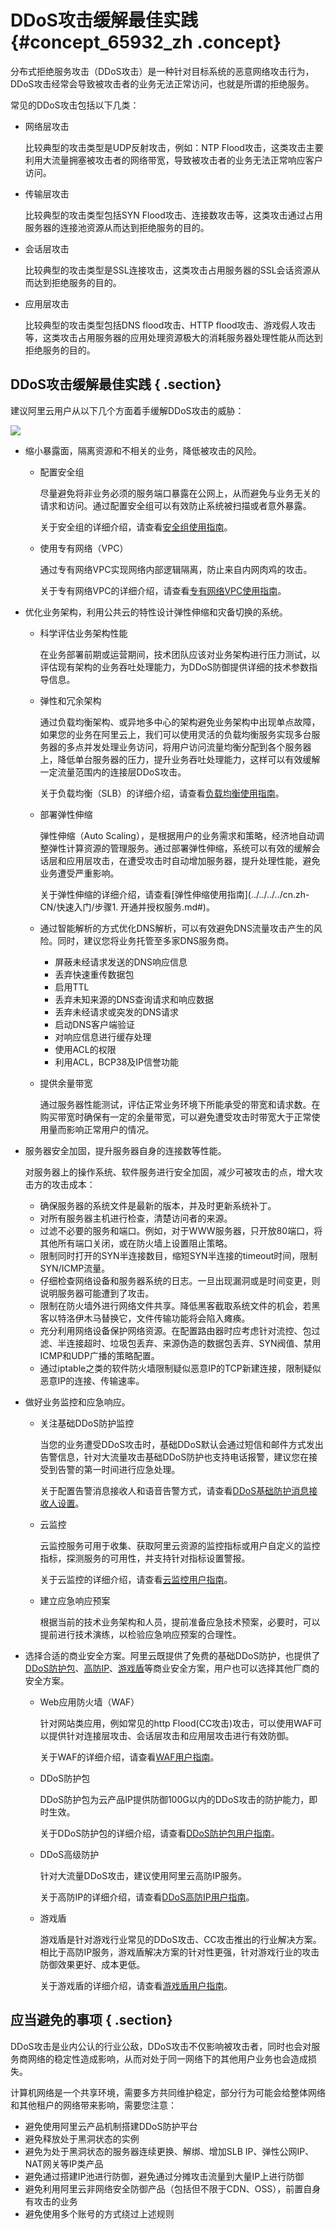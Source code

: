 # DDoS攻击缓解最佳实践 {#concept_65932_zh .concept}

分布式拒绝服务攻击（DDoS攻击）是一种针对目标系统的恶意网络攻击行为，DDoS攻击经常会导致被攻击者的业务无法正常访问，也就是所谓的拒绝服务。

常见的DDoS攻击包括以下几类：

-   网络层攻击

    比较典型的攻击类型是UDP反射攻击，例如：NTP Flood攻击，这类攻击主要利用大流量拥塞被攻击者的网络带宽，导致被攻击者的业务无法正常响应客户访问。

-   传输层攻击

    比较典型的攻击类型包括SYN Flood攻击、连接数攻击等，这类攻击通过占用服务器的连接池资源从而达到拒绝服务的目的。

-   会话层攻击

    比较典型的攻击类型是SSL连接攻击，这类攻击占用服务器的SSL会话资源从而达到拒绝服务的目的。

-   应用层攻击

    比较典型的攻击类型包括DNS flood攻击、HTTP flood攻击、游戏假人攻击等，这类攻击占用服务器的应用处理资源极大的消耗服务器处理性能从而达到拒绝服务的目的。


## DDoS攻击缓解最佳实践 { .section}

建议阿里云用户从以下几个方面着手缓解DDoS攻击的威胁：

![](http://static-aliyun-doc.oss-cn-hangzhou.aliyuncs.com/assets/img/79431/154503817934235_zh-CN.png)

-   缩小暴露面，隔离资源和不相关的业务，降低被攻击的风险。
    -   配置安全组

        尽量避免将非业务必须的服务端口暴露在公网上，从而避免与业务无关的请求和访问。通过配置安全组可以有效防止系统被扫描或者意外暴露。

        关于安全组的详细介绍，请查看[安全组使用指南](../../../../cn.zh-CN/用户指南/安全组/创建安全组.md#)。

    -   使用专有网络（VPC）

        通过专有网络VPC实现网络内部逻辑隔离，防止来自内网肉鸡的攻击。

        关于专有网络VPC的详细介绍，请查看[专有网络VPC使用指南](../../../../cn.zh-CN/用户指南/管理专有网络.md#)。

-   优化业务架构，利用公共云的特性设计弹性伸缩和灾备切换的系统。
    -   科学评估业务架构性能

        在业务部署前期或运营期间，技术团队应该对业务架构进行压力测试，以评估现有架构的业务吞吐处理能力，为DDoS防御提供详细的技术参数指导信息。

    -   弹性和冗余架构

        通过负载均衡架构、或异地多中心的架构避免业务架构中出现单点故障，如果您的业务在阿里云上，我们可以使用灵活的负载均衡服务实现多台服务器的多点并发处理业务访问，将用户访问流量均衡分配到各个服务器上，降低单台服务器的压力，提升业务吞吐处理能力，这样可以有效缓解一定流量范围内的连接层DDoS攻击。

        关于负载均衡（SLB）的详细介绍，请查看[负载均衡使用指南](../../../../cn.zh-CN/快速入门/教程概述.md#)。

    -   部署弹性伸缩

        弹性伸缩（Auto Scaling），是根据用户的业务需求和策略，经济地自动调整弹性计算资源的管理服务。通过部署弹性伸缩，系统可以有效的缓解会话层和应用层攻击，在遭受攻击时自动增加服务器，提升处理性能，避免业务遭受严重影响。

        关于弹性伸缩的详细介绍，请查看[弹性伸缩使用指南](../../../../cn.zh-CN/快速入门/步骤1. 开通并授权服务.md#)。

    -   通过智能解析的方式优化DNS解析，可以有效避免DNS流量攻击产生的风险。同时，建议您将业务托管至多家DNS服务商。
        -   屏蔽未经请求发送的DNS响应信息
        -   丢弃快速重传数据包
        -   启用TTL
        -   丢弃未知来源的DNS查询请求和响应数据
        -   丢弃未经请求或突发的DNS请求
        -   启动DNS客户端验证
        -   对响应信息进行缓存处理
        -   使用ACL的权限
        -   利用ACL，BCP38及IP信誉功能
    -   提供余量带宽

        通过服务器性能测试，评估正常业务环境下所能承受的带宽和请求数。在购买带宽时确保有一定的余量带宽，可以避免遭受攻击时带宽大于正常使用量而影响正常用户的情况。

-   服务器安全加固，提升服务器自身的连接数等性能。

    对服务器上的操作系统、软件服务进行安全加固，减少可被攻击的点，增大攻击方的攻击成本：

    -   确保服务器的系统文件是最新的版本，并及时更新系统补丁。
    -   对所有服务器主机进行检查，清楚访问者的来源。
    -   过滤不必要的服务和端口。例如，对于WWW服务器，只开放80端口，将其他所有端口关闭，或在防火墙上设置阻止策略。
    -   限制同时打开的SYN半连接数目，缩短SYN半连接的timeout时间，限制SYN/ICMP流量。
    -   仔细检查网络设备和服务器系统的日志。一旦出现漏洞或是时间变更，则说明服务器可能遭到了攻击。
    -   限制在防火墙外进行网络文件共享。降低黑客截取系统文件的机会，若黑客以特洛伊木马替换它，文件传输功能将会陷入瘫痪。
    -   充分利用网络设备保护网络资源。在配置路由器时应考虑针对流控、包过滤、半连接超时、垃圾包丢弃、来源伪造的数据包丢弃、SYN阀值、禁用ICMP和UDP广播的策略配置。
    -   通过iptable之类的软件防火墙限制疑似恶意IP的TCP新建连接，限制疑似恶意IP的连接、传输速率。
-   做好业务监控和应急响应。
    -   关注基础DDoS防护监控

        当您的业务遭受DDoS攻击时，基础DDoS默认会通过短信和邮件方式发出告警信息，针对大流量攻击基础DDoS防护也支持电话报警，建议您在接受到告警的第一时间进行应急处理。

        关于配置告警消息接收人和语音告警方式，请查看[DDoS基础防护消息接收人设置](../../../../cn.zh-CN/DDoS基础防护服务/用户指南/设置黑洞告警通知.md#)。

    -   云监控

        云监控服务可用于收集、获取阿里云资源的监控指标或用户自定义的监控指标，探测服务的可用性，并支持针对指标设置警报。

        关于云监控的详细介绍，请查看[云监控用户指南](../../../../cn.zh-CN/产品简介/产品概述.md#)。

    -   建立应急响应预案

        根据当前的技术业务架构和人员，提前准备应急技术预案，必要时，可以提前进行技术演练，以检验应急响应预案的合理性。

-   选择合适的商业安全方案。阿里云既提供了免费的基础DDoS防护，也提供了[DDoS防护包](https://www.aliyun.com/product/ddosbgp)、[高防IP](https://www.aliyun.com/product/ddos)、[游戏盾](https://www.aliyun.com/product/GameShield)等商业安全方案，用户也可以选择其他厂商的安全方案。
    -   Web应用防火墙（WAF）

        针对网站类应用，例如常见的http Flood\(CC攻击\)攻击，可以使用WAF可以提供针对连接层攻击、会话层攻击和应用层攻击进行有效防御。

        关于WAF的详细介绍，请查看[WAF用户指南](../../../../cn.zh-CN/用户指南/WAF使用指南.md#)。

    -   DDoS防护包

        DDoS防护包为云产品IP提供防御100G以内的DDoS攻击的防护能力，即时生效。

        关于DDoS防护包的详细介绍，请查看[DDoS防护包用户指南](../../../../cn.zh-CN/.md#)。

    -   DDoS高级防护

        针对大流量DDoS攻击，建议使用阿里云高防IP服务。

        关于高防IP的详细介绍，请查看[DDoS高防IP用户指南](../../../../cn.zh-CN/.md#)。

    -   游戏盾

        游戏盾是针对游戏行业常见的DDoS攻击、CC攻击推出的行业解决方案。相比于高防IP服务，游戏盾解决方案的针对性更强，针对游戏行业的攻击防御效果更好、成本更低。

        关于游戏盾的详细介绍，请查看[游戏盾用户指南](../../../../cn.zh-CN/产品简介/什么是游戏盾.md#)。


## 应当避免的事项 { .section}

DDoS攻击是业内公认的行业公敌，DDoS攻击不仅影响被攻击者，同时也会对服务商网络的稳定性造成影响，从而对处于同一网络下的其他用户业务也会造成损失。

计算机网络是一个共享环境，需要多方共同维护稳定，部分行为可能会给整体网络和其他租户的网络带来影响，需要您注意：

-   避免使用阿里云产品机制搭建DDoS防护平台
-   避免释放处于黑洞状态的实例
-   避免为处于黑洞状态的服务器连续更换、解绑、增加SLB IP、弹性公网IP、NAT网关等IP类产品
-   避免通过搭建IP池进行防御，避免通过分摊攻击流量到大量IP上进行防御
-   避免利用阿里云非网络安全防御产品（包括但不限于CDN、OSS），前置自身有攻击的业务
-   避免使用多个账号的方式绕过上述规则

